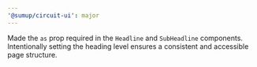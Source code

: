 ```yaml
---
'@sumup/circuit-ui': major
---
```


Made the `as` prop required in the `Headline` and `SubHeadline` components. Intentionally setting the heading level ensures a consistent and accessible page structure.
